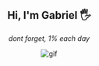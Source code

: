 <h2 align='center'>
   Hi, I'm Gabriel 🖐
</h2>
<p align='center'>
   <i>dont forget, 1% each day</i>
</p>

<p align="center">
   <img src="https://i.pinimg.com/originals/0e/79/8f/0e798f91138755ce7386df586f6feb3b.gif" alt="gif" />
</p>
